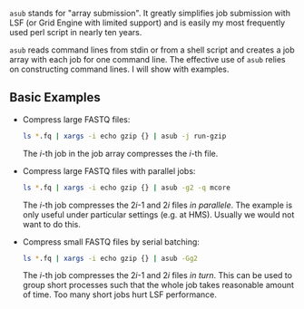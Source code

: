 `asub` stands for "array submission". It greatly simplifies job submission with
LSF (or Grid Engine with limited support) and is easily my most frequently used
perl script in nearly ten years.

`asub` reads command lines from stdin or from a shell script and creates a job
array with each job for one command line. The effective use of `asub` relies
on constructing command lines. I will show with examples.

## Basic Examples

* Compress large FASTQ files:
  ```sh
  ls *.fq | xargs -i echo gzip {} | asub -j run-gzip
  ```
  The *i*-th job in the job array compresses the *i*-th file.

* Compress large FASTQ files with parallel jobs:
  ```sh
  ls *.fq | xargs -i echo gzip {} | asub -g2 -q mcore
  ```
  The *i*-th job compresses the 2*i*-1 and 2*i* files *in parallele*. The
  example is only useful under particular settings (e.g. at HMS). Usually we
  would not want to do this.

* Compress small FASTQ files by serial batching:
  ```sh
  ls *.fq | xargs -i echo gzip {} | asub -Gg2
  ```
  The *i*-th job compresses the 2*i*-1 and 2*i* files *in turn*. This can be
  used to group short processes such that the whole job takes reasonable amount
  of time. Too many short jobs hurt LSF performance.
